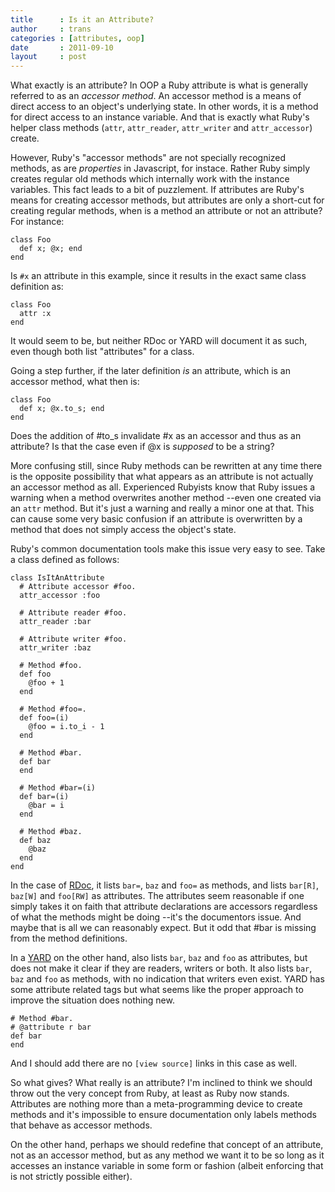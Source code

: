 ```yaml
---
title      : Is it an Attribute?
author     : trans
categories : [attributes, oop]
date       : 2011-09-10
layout     : post
---
```


What exactly is an attribute? In OOP a Ruby attribute is what is generally
referred to as an <i>accessor method</i>. An accessor method is a means of
direct access to an object's underlying state. In other words, it is a method
for direct access to an instance variable. And that is exactly what Ruby's helper
class methods (`attr`, `attr_reader`, `attr_writer` and `attr_accessor`)
create.

However, Ruby's "accessor methods" are not specially recognized methods, 
as are *properties* in Javascript, for instace. Rather Ruby simply creates
regular old methods which internally work with the instance variables. This
fact leads to a bit of puzzlement. If attributes are Ruby's means for creating 
accessor methods, but attributes are only a short-cut for creating regular
methods, when is a method an attribute or not an attribute?  For instance:

    class Foo
      def x; @x; end
    end

Is `#x` an attribute in this example, since it results in the exact same 
class definition as:

    class Foo
      attr :x
    end

It would seem to be, but neither RDoc or YARD will document it as such, even though
both list "attributes" for a class.

Going a step further, if the later definition *is* an attribute, which is an accessor
method, what then is:

    class Foo
      def x; @x.to_s; end
    end

Does the addition of #to_s invalidate #x as an accessor and thus as an attribute?
Is that the case even if @x is *supposed* to be a string?

More confusing still, since Ruby methods can be rewritten at any time there is the 
opposite possibility that what appears as an attribute is not actually an accessor
method as all. Experienced Rubyists know that Ruby issues a warning when a method
overwrites another method --even one created via an `attr` method. But it's just
a warning and really a minor one at that. This can cause some very basic
confusion if an attribute is overwritten by a method that does not simply access
the object's state. 

Ruby's common documentation tools make this issue very easy to see. Take a class
defined as follows:

    class IsItAnAttribute
      # Attribute accessor #foo.
      attr_accessor :foo

      # Attribute reader #foo.
      attr_reader :bar

      # Attribute writer #foo.
      attr_writer :baz

      # Method #foo.
      def foo
        @foo + 1
      end

      # Method #foo=.
      def foo=(i)
        @foo = i.to_i - 1
      end

      # Method #bar.
      def bar
      end

      # Method #bar=(i)
      def bar=(i)
        @bar = i
      end

      # Method #baz.
      def baz
        @baz
      end
    end

In the case of <a href="/examples/is-it-an-attributes/rdoc/index.html">RDoc</a>,
it lists `bar=`, `baz` and `foo=` as methods, and lists `bar[R]`, `baz[W]`
and `foo[RW]` as attributes. The attributes seem reasonable if one simply
takes it on faith that attribute declarations are accessors regardless of
what the methods might be doing --it's the documentors issue. And maybe that
is all we can reasonably expect. But it odd that #bar is missing from the
method definitions.

In a <a href="/examples/is-it-an-attributes/yard/index.html">YARD</a> on the
other hand, also lists `bar`, `baz` and `foo` as attributes, but does not make
it clear if they are readers, writers or both. It also lists `bar`, `baz`
and `foo` as methods, with no indication that writers even exist. YARD has some
attribute related tags but what seems like the proper approach to improve the
situation does nothing new.

    # Method #bar.
    # @attribute r bar
    def bar
    end

And I should add there are no `[view source]` links in this case as well.

So what gives? What really is an attribute? I'm inclined to think we should 
throw out the very concept from Ruby, at least as Ruby now stands. Attributes
are nothing more than a meta-programming device to create methods and it's
impossible to ensure documentation only labels methods that behave as 
accessor methods.

On the other hand, perhaps we should redefine that concept of an attribute,
not as an accessor method, but as any method we want it to be so long as it
accesses an instance variable in some form or fashion (albeit enforcing that
is not strictly possible either).

